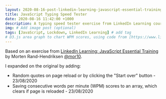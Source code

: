 ```yaml
---
layout: 2020-08-16-post-linkedin-learning-javascript-essential-training
title: JavaScript Typing Speed Tester
date: 2020-08-16 11:42:00 +1000
description: A typing speed tester exercise from LinkedIn Learning course JavaScript Essential Training by Morten Rand-Hendriksen. # Add post description (optional)
img: # Add image post (optional)
tags: [JavaScript, Lockdown, LinkedIn Learning] # add tag
# D3.js area graph to chart WPM scores, using code from [https://www.linkedin.com/learning/d3-js-essential-training-for-data-scientists/creating-a-linear-axis](https://www.linkedin.com/learning/d3-js-essential-training-for-data-scientists/creating-a-linear-axis) by Emma Saunders [@emma_j_saunders](https://twitter.com/emma_j_saunders) - 30/08/2020
---
```


Based on an exercise from [LinkedIn Learning: JavaScript Essential Training](https://www.linkedin.com/learning/javascript-essential-training-3) by Morten Rand-Hendriksen [@mor10](https://twitter.com/mor10).

I expanded on the original by adding:
  * Random quotes on page reload or by clicking the "Start over" button - 23/08/2020
  * Saving consecutive words per minute (WPM) scores to an array, which clears if page is reloaded - 23/08/2020